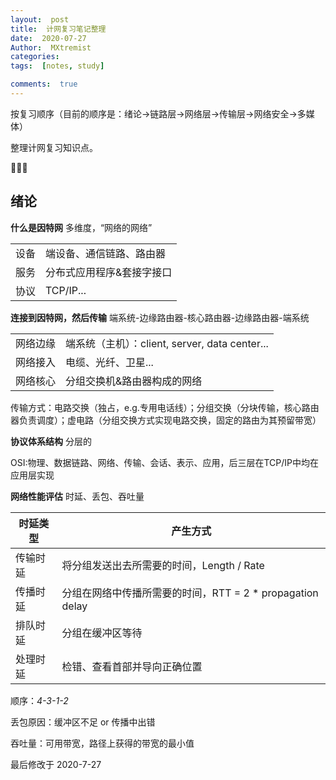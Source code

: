 ```yaml
---
layout:  post
title:  计网复习笔记整理
date:  2020-07-27
Author:  MXtremist
categories: 
tags:  [notes, study]

comments:  true
--- 
```


按复习顺序（目前的顺序是：绪论→链路层→网络层→传输层→网络安全→多媒体）

整理计网复习知识点。

🐛🐛🐛



## 绪论

**什么是因特网**	多维度，“网络的网络”

|      |                           |
| ---- | ------------------------- |
| 设备 | 端设备、通信链路、路由器  |
| 服务 | 分布式应用程序&套接字接口 |
| 协议 | TCP/IP...                 |

**连接到因特网，然后传输**	端系统-边缘路由器-核心路由器-边缘路由器-端系统

|          |                                                |
| -------- | ---------------------------------------------- |
| 网络边缘 | 端系统（主机）：client, server, data center... |
| 网络接入 | 电缆、光纤、卫星...                            |
| 网络核心 | 分组交换机&路由器构成的网络                    |

传输方式：电路交换（独占，e.g.专用电话线）；分组交换（分块传输，核心路由器负责调度）；虚电路（分组交换方式实现电路交换，固定的路由为其预留带宽）

**协议体系结构** 分层的

OSI:物理、数据链路、网络、传输、会话、表示、应用，后三层在TCP/IP中均在应用层实现

**网络性能评估** 时延、丢包、吞吐量

| 时延类型 | 产生方式                                                  |
| -------- | --------------------------------------------------------- |
| 传输时延 | 将分组发送出去所需要的时间，Length / Rate                 |
| 传播时延 | 分组在网络中传播所需要的时间，RTT = 2 * propagation delay |
| 排队时延 | 分组在缓冲区等待                                          |
| 处理时延 | 检错、查看首部并导向正确位置                              |

顺序：*4-3-1-2*

丢包原因：缓冲区不足 or 传播中出错

吞吐量：可用带宽，路径上获得的带宽的最小值

最后修改于 2020-7-27